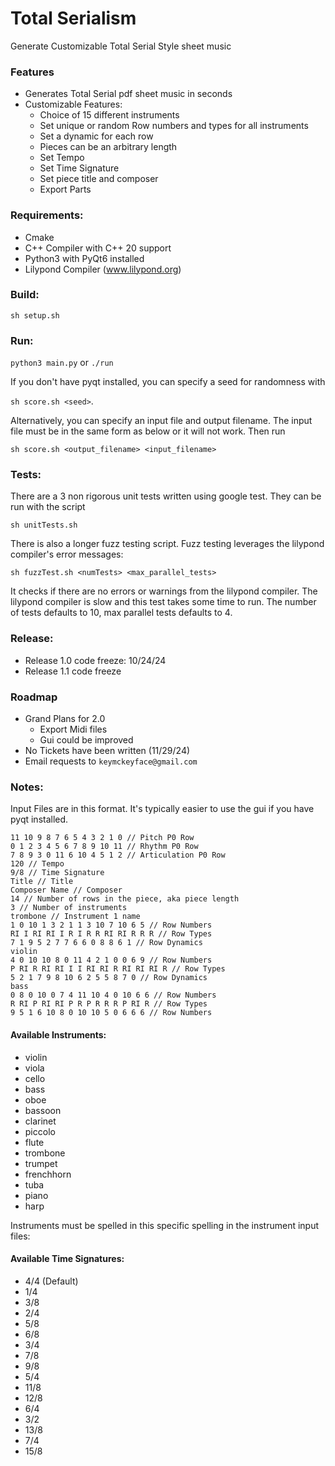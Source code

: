# Total Serialism

Generate Customizable Total Serial Style sheet music

### Features
- Generates Total Serial pdf sheet music in seconds
- Customizable Features:
    - Choice of 15 different instruments
    - Set unique or random Row numbers and types for all instruments
    - Set a dynamic for each row
    - Pieces can be an arbitrary length
    - Set Tempo
    - Set Time Signature
    - Set piece title and composer
    - Export Parts

### Requirements:
  - Cmake
  - C++ Compiler with C++ 20 support
  - Python3 with PyQt6 installed
  - Lilypond Compiler (www.lilypond.org)

### Build: 

`sh setup.sh`

### Run: 

`python3 main.py` or `./run`

If you don't have pyqt installed, you can specify a seed for randomness with 

`sh score.sh <seed>`.

Alternatively, you can specify an input file and output filename. The input file must be in the same 
form as below or it will not work. Then run 

`sh score.sh <output_filename> <input_filename>`

### Tests: 

There are a 3 non rigorous unit tests written using google test. They can be run with the script

`sh unitTests.sh`

There is also a longer fuzz testing script. Fuzz testing leverages the lilypond compiler's error messages:

`sh fuzzTest.sh <numTests> <max_parallel_tests>`

It checks if there are no errors or warnings from the lilypond compiler. The lilypond compiler is slow and this test takes some time to run. 
The number of tests defaults to 10, max parallel tests defaults to 4.

### Release: 
- Release 1.0 code freeze: 10/24/24
- Release 1.1 code freeze

### Roadmap
- Grand Plans for 2.0
    - Export Midi files
    - Gui could be improved
- No Tickets have been written (11/29/24)
- Email requests to `keymckeyface@gmail.com`


### Notes:

Input Files are in this format. It's typically easier to use the gui if you have pyqt installed. 
```
11 10 9 8 7 6 5 4 3 2 1 0 // Pitch P0 Row
0 1 2 3 4 5 6 7 8 9 10 11 // Rhythm P0 Row
7 8 9 3 0 11 6 10 4 5 1 2 // Articulation P0 Row
120 // Tempo
9/8 // Time Signature
Title // Title
Composer Name // Composer
14 // Number of rows in the piece, aka piece length
3 // Number of instruments
trombone // Instrument 1 name
1 0 10 1 3 2 1 1 3 10 7 10 6 5 // Row Numbers
RI I RI RI I R I R R RI RI R R R // Row Types
7 1 9 5 2 7 7 6 6 0 8 8 6 1 // Row Dynamics
violin
4 0 10 10 8 0 11 4 2 1 0 0 6 9 // Row Numbers
P RI R RI RI I I RI RI R RI RI RI R // Row Types
5 2 1 7 9 8 10 6 2 5 5 8 7 0 // Row Dynamics
bass
0 8 0 10 0 7 4 11 10 4 0 10 6 6 // Row Numbers
R RI P RI RI P R P R R R P RI R // Row Types
9 5 1 6 10 8 0 10 10 5 0 6 6 6 // Row Numbers
```

#### Available Instruments:

- violin
- viola
- cello
- bass
- oboe
- bassoon
- clarinet
- piccolo
- flute
- trombone
- trumpet
- frenchhorn
- tuba
- piano
- harp

 Instruments must be spelled in this specific spelling in the instrument input files: 

#### Available Time Signatures: 
- 4/4 (Default)
- 1/4
- 3/8
- 2/4
- 5/8
- 6/8
- 3/4
- 7/8
- 9/8
- 5/4
- 11/8
- 12/8
- 6/4
- 3/2
- 13/8
- 7/4
- 15/8
